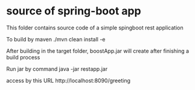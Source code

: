 # source of spring-boot app 

This folder contains source code of a simple spingboot rest application  

To build by maven 
./mvn clean install -e 

After building 
in the target folder, boostApp.jar will create after finishing a build process

Run jar by command 
java  -jar restapp.jar

access by this URL  http://localhost:8090/greeting


